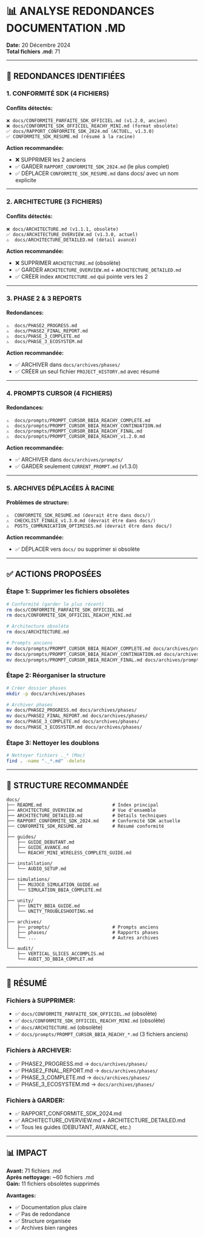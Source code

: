 # 📊 ANALYSE REDONDANCES DOCUMENTATION .MD

**Date:** 20 Décembre 2024  
**Total fichiers .md:** 71

---

## 🔴 REDONDANCES IDENTIFIÉES

### 1. **CONFORMITÉ SDK (4 FICHIERS)**

#### Conflits détectés:
```
❌ docs/CONFORMITE_PARFAITE_SDK_OFFICIEL.md (v1.2.0, ancien)
❌ docs/CONFORMITE_SDK_OFFICIEL_REACHY_MINI.md (format obsolète)
✅ docs/RAPPORT_CONFORMITE_SDK_2024.md (ACTUEL, v1.3.0)
✅ CONFORMITE_SDK_RESUME.md (résumé à la racine)
```

**Action recommandée:**
- ❌ SUPPRIMER les 2 anciens
- ✅ GARDER `RAPPORT_CONFORMITE_SDK_2024.md` (le plus complet)
- ✅ DÉPLACER `CONFORMITE_SDK_RESUME.md` dans docs/ avec un nom explicite

---

### 2. **ARCHITECTURE (3 FICHIERS)**

#### Conflits détectés:
```
❌ docs/ARCHITECTURE.md (v1.1.1, obsolète)
✅ docs/ARCHITECTURE_OVERVIEW.md (v1.3.0, actuel)
⚠️  docs/ARCHITECTURE_DETAILED.md (détail avancé)
```

**Action recommandée:**
- ❌ SUPPRIMER `ARCHITECTURE.md` (obsolète)
- ✅ GARDER `ARCHITECTURE_OVERVIEW.md` + `ARCHITECTURE_DETAILED.md`
- ✅ CRÉER index `ARCHITECTURE.md` qui pointe vers les 2

---

### 3. **PHASE 2 & 3 REPORTS**

#### Redondances:
```
⚠️  docs/PHASE2_PROGRESS.md
⚠️  docs/PHASE2_FINAL_REPORT.md
⚠️  docs/PHASE_3_COMPLETE.md
⚠️  docs/PHASE_3_ECOSYSTEM.md
```

**Action recommandée:**
- ✅ ARCHIVER dans `docs/archives/phases/`
- ✅ CRÉER un seul fichier `PROJECT_HISTORY.md` avec résumé

---

### 4. **PROMPTS CURSOR (4 FICHIERS)**

#### Redondances:
```
⚠️  docs/prompts/PROMPT_CURSOR_BBIA_REACHY_COMPLETE.md
⚠️  docs/prompts/PROMPT_CURSOR_BBIA_REACHY_CONTINUATION.md
⚠️  docs/prompts/PROMPT_CURSOR_BBIA_REACHY_FINAL.md
⚠️  docs/prompts/PROMPT_CURSOR_BBIA_REACHY_v1.2.0.md
```

**Action recommandée:**
- ✅ ARCHIVER dans `docs/archives/prompts/`
- ✅ GARDER seulement `CURRENT_PROMPT.md` (v1.3.0)

---

### 5. **ARCHIVES DÉPLACÉES À RACINE**

#### Problèmes de structure:
```
⚠️  CONFORMITE_SDK_RESUME.md (devrait être dans docs/)
⚠️  CHECKLIST_FINALE_v1.3.0.md (devrait être dans docs/)
⚠️  POSTS_COMMUNICATION_OPTIMISES.md (devrait être dans docs/)
```

**Action recommandée:**
- ✅ DÉPLACER vers `docs/` ou supprimer si obsolète

---

## ✅ ACTIONS PROPOSÉES

### Étape 1: Supprimer les fichiers obsolètes

```bash
# Conformité (garder le plus récent)
rm docs/CONFORMITE_PARFAITE_SDK_OFFICIEL.md
rm docs/CONFORMITE_SDK_OFFICIEL_REACHY_MINI.md

# Architecture obsolète
rm docs/ARCHITECTURE.md

# Prompts anciens
mv docs/prompts/PROMPT_CURSOR_BBIA_REACHY_COMPLETE.md docs/archives/prompts/
mv docs/prompts/PROMPT_CURSOR_BBIA_REACHY_CONTINUATION.md docs/archives/prompts/
mv docs/prompts/PROMPT_CURSOR_BBIA_REACHY_FINAL.md docs/archives/prompts/
```

### Étape 2: Réorganiser la structure

```bash
# Créer dossier phases
mkdir -p docs/archives/phases

# Archiver phases
mv docs/PHASE2_PROGRESS.md docs/archives/phases/
mv docs/PHASE2_FINAL_REPORT.md docs/archives/phases/
mv docs/PHASE_3_COMPLETE.md docs/archives/phases/
mv docs/PHASE_3_ECOSYSTEM.md docs/archives/phases/
```

### Étape 3: Nettoyer les doublons

```bash
# Nettoyer fichiers ._* (Mac)
find . -name "._*.md" -delete
```

---

## 📁 STRUCTURE RECOMMANDÉE

```
docs/
├── README.md                          # Index principal
├── ARCHITECTURE_OVERVIEW.md           # Vue d'ensemble
├── ARCHITECTURE_DETAILED.md           # Détails techniques
├── RAPPORT_CONFORMITE_SDK_2024.md     # Conformité SDK actuelle
├── CONFORMITE_SDK_RESUME.md           # Résumé conformité
│
├── guides/
│   ├── GUIDE_DEBUTANT.md
│   ├── GUIDE_AVANCE.md
│   └── REACHY_MINI_WIRELESS_COMPLETE_GUIDE.md
│
├── installation/
│   └── AUDIO_SETUP.md
│
├── simulations/
│   ├── MUJOCO_SIMULATION_GUIDE.md
│   └── SIMULATION_BBIA_COMPLETE.md
│
├── unity/
│   ├── UNITY_BBIA_GUIDE.md
│   └── UNITY_TROUBLESHOOTING.md
│
├── archives/
│   ├── prompts/                       # Prompts anciens
│   ├── phases/                        # Rapports phases
│   └── ...                            # Autres archives
│
└── audit/
    ├── VERTICAL_SLICES_ACCOMPLIS.md
    └── AUDIT_3D_BBIA_COMPLET.md
```

---

## 🎯 RÉSUMÉ

### Fichiers à SUPPRIMER:
- ✅ `docs/CONFORMITE_PARFAITE_SDK_OFFICIEL.md` (obsolète)
- ✅ `docs/CONFORMITE_SDK_OFFICIEL_REACHY_MINI.md` (obsolète)
- ✅ `docs/ARCHITECTURE.md` (obsolète)
- ✅ `docs/prompts/PROMPT_CURSOR_BBIA_REACHY_*.md` (3 fichiers anciens)

### Fichiers à ARCHIVER:
- ✅ PHASE2_PROGRESS.md → `docs/archives/phases/`
- ✅ PHASE2_FINAL_REPORT.md → `docs/archives/phases/`
- ✅ PHASE_3_COMPLETE.md → `docs/archives/phases/`
- ✅ PHASE_3_ECOSYSTEM.md → `docs/archives/phases/`

### Fichiers à GARDER:
- ✅ RAPPORT_CONFORMITE_SDK_2024.md
- ✅ ARCHITECTURE_OVERVIEW.md + ARCHITECTURE_DETAILED.md
- ✅ Tous les guides (DEBUTANT, AVANCE, etc.)

---

## 📊 IMPACT

**Avant:** 71 fichiers .md  
**Après nettoyage:** ~60 fichiers .md  
**Gain:** 11 fichiers obsolètes supprimés

**Avantages:**
- ✅ Documentation plus claire
- ✅ Pas de redondance
- ✅ Structure organisée
- ✅ Archives bien rangées

